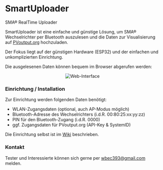 # SmartUploader
SMA® RealTime Uploader

SmartUploader ist eine einfache und günstige Lösung, um SMA® Wechselrichter per Bluetooth auszulesen und die Daten zur Visualisierung auf [PVoutput.org](https://pvoutput.org) hochzuladen.

Der Fokus liegt auf der günstigen Hardware (ESP32) und der einfachen und unkomplizierten Einrichtung.

Die ausgelesenen Daten können bequem im Browser abgerufen werden:
<p align="center"> 
  <img src="https://i.ibb.co/TP1vKbj/Web-Interface.png" alt="Web-Interface">
</p>


### Einrichtung / Installation
Zur Einrichtung werden folgenden Daten benötigt:
- WLAN-Zugangsdaten (optional, auch AP-Modus möglich)
- Bluetooth-Adresse des Wechselrichters (i.d.R. 00:80:25:xx:yy:zz)
- PIN für den Bluetooth-Zugang (i.d.R. 0000)
- ggf. Zugangsdaten für PVoutput.org (API-Key & SystemID)  

Die Einrichtung selbst ist im [Wiki](https://github.com/steff393/SmartUploader/wiki) beschrieben.

### Kontakt
Tester und Interessierte können sich gerne per wbec393@gmail.com melden.